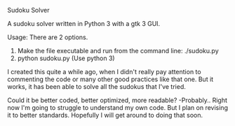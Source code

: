 Sudoku Solver

A sudoku solver written in Python 3 with a gtk 3 GUI.

Usage: There are 2 options.

1. Make the file executable and run from the command line: ./sudoku.py
2. python sudoku.py (Use python 3)

I created this quite a while ago, when I didn't really pay attention to commenting the code or many other good practices like that one. But it works, it has been able to solve all the sudokus that I've tried.

Could it be better coded, better optimized, more readable?
-Probably.. Right now I'm going to struggle to understand my own code. But I plan on revising it to better standards. Hopefully I will get around to doing that soon.
